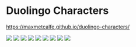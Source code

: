 # Duolingo Characters

https://maxmetcalfe.github.io/duolingo-characters/

<img src="https://d2pur3iezf4d1j.cloudfront.net/images/6d99bc8306bdaacc3c8acc911214c557"></img>
<img src="https://d2pur3iezf4d1j.cloudfront.net/images/81ca92172d70599306b16bcb87799195"></img>
<img src="https://d2pur3iezf4d1j.cloudfront.net/images/52a5a774c4de18f4a4e8c91d91788347"></img>
<img src="https://d2pur3iezf4d1j.cloudfront.net/images/55332f3fe977a550ea770796ae4f998b"></img>
<img src="https://d2pur3iezf4d1j.cloudfront.net/images/3749d548da7d349c89c158483beaff29"></img>
<img src="https://d2pur3iezf4d1j.cloudfront.net/images/f4639160abfb44c54829ebeb62c0542d"></img>
<img src="https://d2pur3iezf4d1j.cloudfront.net/images/096d0b1f6280b962cd7080a7736dd2bb"></img>
<img src="https://d2pur3iezf4d1j.cloudfront.net/images/85c5ecb885f7073a3aebeb775946e329"></img>
<img src="https://d2pur3iezf4d1j.cloudfront.net/images/ad178aebb8dfd890ab602527440e685c"></img>